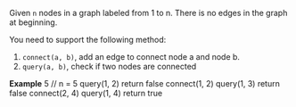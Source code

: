 Given `n` nodes in a graph labeled from 1 to n. There is no edges in the graph at beginning.

You need to support the following method:
1. `connect(a, b)`, add an edge to connect node a and node b. 
2. `query(a, b)`, check if two nodes are connected

**Example**
5 // n = 5
query(1, 2) return false
connect(1, 2)
query(1, 3) return false
connect(2, 4)
query(1, 4) return true